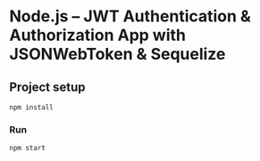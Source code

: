 # Node.js – JWT Authentication & Authorization App with JSONWebToken & Sequelize


## Project setup
```
npm install
```

### Run
```
npm start
```
